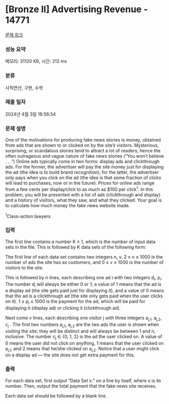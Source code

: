 # [Bronze II] Advertising Revenue - 14771 

[문제 링크](https://www.acmicpc.net/problem/14771) 

### 성능 요약

메모리: 31120 KB, 시간: 212 ms

### 분류

사칙연산, 구현, 수학

### 제출 일자

2024년 4월 3일 18:56:54

### 문제 설명

<p>One of the motivations for producing fake news stories is money, obtained from ads that are shown to or clicked on by the site’s visitors. Mysterious, surprising, or scandalous stories tend to attract a lot of readers; hence the often outrageous and vague nature of fake news stories (“You won’t believe . . .”) Online ads typically come in two forms: display ads and clickthrough ads. For the former, the advertiser will pay the site money just for displaying the ad (the idea is to build brand recognition); for the latter, the advertiser only pays when you click on the ad (the idea is that some fraction of clicks will lead to purchases, now or in the future). Prices for online ads range from a few cents per display/click to as much as $100 per click<sup>1</sup>. In this problem, you will be presented with a list of ads (clickthrough and display) and a history of visitors, what they saw, and what they clicked. Your goal is to calculate how much money the fake news website made.</p>

<p><sup>1</sup>Class-action lawyers</p>

### 입력 

 <p>The first line contains a number K ≥ 1, which is the number of input data sets in the file. This is followed by K data sets of the following form:</p>

<p>The first line of each data set contains two integers n, v. 2 ≤ n ≤ 1000 is the number of ads the site has as customers, and 0 ≤ v ≤ 1000 is the number of visitors to the site.</p>

<p>This is followed by n lines, each describing one ad i with two integers d<sub>i</sub>, p<sub>i</sub>. The number d<sub>i</sub> will always be either 0 or 1; a value of 1 means that the ad is a display ad (the site gets paid just for displaying it), and a value of 0 means that the ad is a clickthrough ad (the site only gets paid when the user clicks on it). 1 ≤ p<sub>i</sub> ≤ 1000 is the payment for the ad, which will be paid for displaying it (display ad) or clicking it (clickthrough ad).</p>

<p>Next come v lines, each describing one visitor j with three integers a<sub>j,1</sub>, a<sub>j,2</sub>, c<sub>j</sub> . The first two numbers a<sub>j,1</sub>, a<sub>j,2</sub> are the two ads the user is shown when visiting the site; they will be distinct and will always be between 1 and n, inclusive. The number c<sub>j</sub> ∈ {0, 1, 2} is the ad the user clicked on. A value of 0 means the user did not click on anything, 1 means that the user clicked on a<sub>j,1</sub>, and 2 means that he/she clicked on a<sub>j,2</sub>. Notice that a user might click on a display ad — the site does not get extra payment for this.</p>

### 출력 

 <p>For each data set, first output “Data Set x:” on a line by itself, where x is its number. Then, output the total payment that the fake news site receives.</p>

<p>Each data set should be followed by a blank line.</p>

